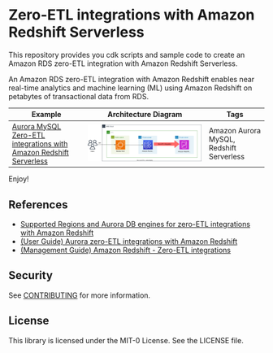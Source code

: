 # Zero-ETL integrations with Amazon Redshift Serverless

This repository provides you cdk scripts and sample code to create an Amazon RDS zero-ETL integration with Amazon Redshift Serverless.

An Amazon RDS zero-ETL integration with Amazon Redshift enables near real-time analytics and machine learning (ML) using Amazon Redshift on petabytes of transactional data from RDS.


| Example | Architecture Diagram | Tags |
|-------------------------------|-------------|------|
| [Aurora MySQL Zero-ETL integrations with Amazon Redshift Serverless](./aurora-mysql-to-redshift) | ![](./aurora-mysql-to-redshift/aurora-mysql-zero-etl-integration-with-redsfhit-serverless.svg) | Amazon Aurora MySQL, Redshift Serverless |


Enjoy!

## References

 * [Supported Regions and Aurora DB engines for zero-ETL integrations with Amazon Redshift](https://docs.aws.amazon.com/AmazonRDS/latest/AuroraUserGuide/Concepts.Aurora_Fea_Regions_DB-eng.Feature.Zero-ETL.html)
 * [(User Guide) Aurora zero-ETL integrations with Amazon Redshift](https://docs.aws.amazon.com/AmazonRDS/latest/AuroraUserGuide/zero-etl.html)
 * [(Management Guide) Amazon Redshift - Zero-ETL integrations](https://docs.aws.amazon.com/redshift/latest/mgmt/zero-etl-using.html)

## Security

See [CONTRIBUTING](CONTRIBUTING.md#security-issue-notifications) for more information.

## License

This library is licensed under the MIT-0 License. See the LICENSE file.


